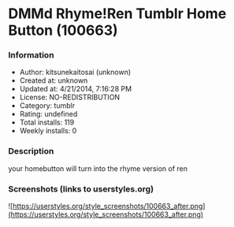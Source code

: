 # DMMd Rhyme!Ren Tumblr Home Button (100663)

### Information
- Author: kitsunekaitosai (unknown)
- Created at: unknown
- Updated at: 4/21/2014, 7:16:28 PM
- License: NO-REDISTRIBUTION
- Category: tumblr
- Rating: undefined
- Total installs: 119
- Weekly installs: 0


### Description
your homebutton will turn into the rhyme version of ren


### Screenshots (links to userstyles.org)
![https://userstyles.org/style_screenshots/100663_after.png](https://userstyles.org/style_screenshots/100663_after.png)


